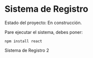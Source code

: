 <h1> Sistema de Registro</h1>

Estado del proyecto: En construcción.

Pare ejecutar el sistema, debes poner:

```npm install react```

Sistema de Registro 2
